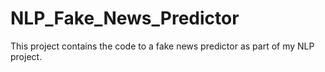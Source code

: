 # NLP_Fake_News_Predictor
This project contains the code to a fake news predictor as part of my NLP project. 
